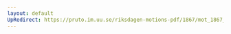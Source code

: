 ```yaml
---
layout: default
UpRedirect: https://pruto.im.uu.se/riksdagen-motions-pdf/1867/mot_1867__ak__86/mot_1867__ak__86-001.pdf
---
```

